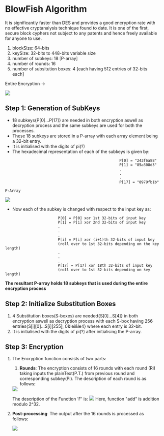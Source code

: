 # BlowFish Algorithm
It is significantly faster than DES and provides a good encryption rate with no effective cryptanalysis technique found to date. It is one of the first, secure block cyphers not subject to any patents and hence freely available for anyone to use.

1. blockSize: 64-bits
2. keySize: 32-bits to 448-bits variable size
3. number of subkeys: 18 [P-array]
4. number of rounds: 16
5. number of subsitution boxes: 4 [each having 512 entries of 32-bits each]

Entire Encryption -> 

<img src="https://media.geeksforgeeks.org/wp-content/uploads/20190929214411/encryption-blowfish.jpg">

## Step 1: Generation of SubKeys
* 18 subkeys{P[0]…P[17]} are needed in both encryption aswell as decryption process and the same subkeys are used for both the processes.
* These 18 subkeys are stored in a P-array with each array element being a 32-bit entry.
* It is initialised with the digits of pi(?)
* The hexadecimal representation of each of the subkeys is given by:
```
                                                    P[0] = "243f6a88"
                                                    P[1] = "85a308d3"
                                                    .
                                                    .
                                                    .
                                                    P[17] = "8979fb1b"
```
<code>P-Array</code>

<img src="https://media.geeksforgeeks.org/wp-content/uploads/20190929204242/Parray.jpg">

* Now each of the subkey is changed with respect to the input key as:
```
                        P[0] = P[0] xor 1st 32-bits of input key
                        P[1] = P[1] xor 2nd 32-bits of input key
                        .
                        .
                        .
                        P[i] = P[i] xor (i+1)th 32-bits of input key 
                        (roll over to 1st 32-bits depending on the key length)
                        .
                        .
                        .
                        P[17] = P[17] xor 18th 32-bits of input key 
                        (roll over to 1st 32-bits depending on key length)
```

<b>The resultant P-array holds 18 subkeys that is used during the entire encryption process</b>

## Step 2: Initialize Substitution Boxes
1. 4 Substitution boxes(S-boxes) are needed{S[0]…S[4]} in both encryption aswell as decryption process with each S-box having 256 entries{S[i][0]…S[i][255], 0&lei&le4} where each entry is 32-bit.
2. It is initialised with the digits of pi(?) after initialising the P-array.

## Step 3: Encryption
1. The Encryption function consists of two parts: 
    1. <b>Rounds</b>: The encryption consists of 16 rounds with each round  (Ri) taking inputs the plainText(P.T.) from previous round and corresponding subkey(Pi). The description of each round is as follows:
    <img src="https://media.geeksforgeeks.org/wp-content/uploads/20190929211024/round-blowfish1.jpg"> 
    
    The description of the Function 'F' is:
    <img src="https://media.geeksforgeeks.org/wp-content/uploads/20190929212325/F-blowfish.jpg">
    Here, function "add" is addition modulo 2^32.

2. <b>Post-processing</b>: The output after the 16 rounds is processed as follows:
    
    <img src="https://media.geeksforgeeks.org/wp-content/uploads/20190929221708/pp-blowfish2.jpg">
